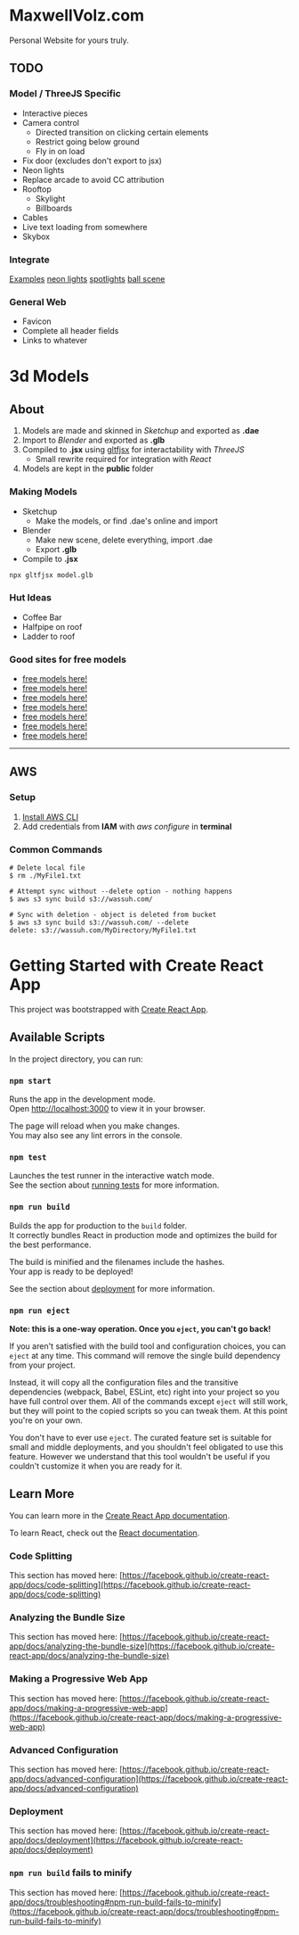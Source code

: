 # MaxwellVolz.com

Personal Website for yours truly.

## TODO

### Model / ThreeJS Specific

- Interactive pieces
- Camera control
    - Directed transition on clicking certain elements
    - Restrict going below ground
    - Fly in on load
- Fix door (excludes don't export to jsx)
- Neon lights
- Replace arcade to avoid CC attribution
- Rooftop
    - Skylight
    - Billboards
- Cables
- Live text loading from somewhere
- Skybox

### Integrate

[Examples](https://docs.pmnd.rs/react-three-fiber/getting-started/examples)
[neon lights](https://codesandbox.io/s/pbwi6i)
[spotlights](https://codesandbox.io/s/tx1pq)
[ball scene](https://codesandbox.io/s/pj7zjq)

### General Web

- Favicon
- Complete all header fields
- Links to whatever

# 3d Models

## About

1. Models are made and skinned in *Sketchup* and exported as **.dae**
2. Import to *Blender* and exported as **.glb**
3. Compiled to **.jsx** using [gltfjsx](https://github.com/pmndrs/gltfjsx) for interactability with *ThreeJS*
    - Small rewrite required for integration with *React*
4. Models are kept in the **public** folder

### Making Models

- Sketchup
    - Make the models, or find .dae's online and import
- Blender
    - Make new scene, delete everything, import .dae
    - Export **.glb**
- Compile to **.jsx**

```sh
npx gltfjsx model.glb
```


### Hut Ideas

- Coffee Bar
- Halfpipe on roof
- Ladder to roof

### Good sites for free models

- [free models here!](https://www.cgtrader.com/)
- [free models here!](https://free3d.com/)
- [free models here!](https://www.turbosquid.com/Search/3D-Models/free)
- [free models here!](https://3dmdb.com/)
- [free models here!](http://www.yeggi.com/)
- [free models here!](https://www.myminifactory.com/)
- [free models here!](https://www.3dfindit.com/?lang=en_US)


---

## AWS

### Setup

1. [Install AWS CLI]()
2. Add credentials from **IAM** with *aws configure* in **terminal**


### Common Commands

```shell
# Delete local file
$ rm ./MyFile1.txt

# Attempt sync without --delete option - nothing happens
$ aws s3 sync build s3://wassuh.com/

# Sync with deletion - object is deleted from bucket
$ aws s3 sync build s3://wassuh.com/ --delete
delete: s3://wassuh.com/MyDirectory/MyFile1.txt
```
# Getting Started with Create React App

This project was bootstrapped with [Create React App](https://github.com/facebook/create-react-app).

## Available Scripts

In the project directory, you can run:

### `npm start`

Runs the app in the development mode.\
Open [http://localhost:3000](http://localhost:3000) to view it in your browser.

The page will reload when you make changes.\
You may also see any lint errors in the console.

### `npm test`

Launches the test runner in the interactive watch mode.\
See the section about [running tests](https://facebook.github.io/create-react-app/docs/running-tests) for more information.

### `npm run build`

Builds the app for production to the `build` folder.\
It correctly bundles React in production mode and optimizes the build for the best performance.

The build is minified and the filenames include the hashes.\
Your app is ready to be deployed!

See the section about [deployment](https://facebook.github.io/create-react-app/docs/deployment) for more information.

### `npm run eject`

**Note: this is a one-way operation. Once you `eject`, you can't go back!**

If you aren't satisfied with the build tool and configuration choices, you can `eject` at any time. This command will remove the single build dependency from your project.

Instead, it will copy all the configuration files and the transitive dependencies (webpack, Babel, ESLint, etc) right into your project so you have full control over them. All of the commands except `eject` will still work, but they will point to the copied scripts so you can tweak them. At this point you're on your own.

You don't have to ever use `eject`. The curated feature set is suitable for small and middle deployments, and you shouldn't feel obligated to use this feature. However we understand that this tool wouldn't be useful if you couldn't customize it when you are ready for it.

## Learn More

You can learn more in the [Create React App documentation](https://facebook.github.io/create-react-app/docs/getting-started).

To learn React, check out the [React documentation](https://reactjs.org/).

### Code Splitting

This section has moved here: [https://facebook.github.io/create-react-app/docs/code-splitting](https://facebook.github.io/create-react-app/docs/code-splitting)

### Analyzing the Bundle Size

This section has moved here: [https://facebook.github.io/create-react-app/docs/analyzing-the-bundle-size](https://facebook.github.io/create-react-app/docs/analyzing-the-bundle-size)

### Making a Progressive Web App

This section has moved here: [https://facebook.github.io/create-react-app/docs/making-a-progressive-web-app](https://facebook.github.io/create-react-app/docs/making-a-progressive-web-app)

### Advanced Configuration

This section has moved here: [https://facebook.github.io/create-react-app/docs/advanced-configuration](https://facebook.github.io/create-react-app/docs/advanced-configuration)

### Deployment

This section has moved here: [https://facebook.github.io/create-react-app/docs/deployment](https://facebook.github.io/create-react-app/docs/deployment)

### `npm run build` fails to minify

This section has moved here: [https://facebook.github.io/create-react-app/docs/troubleshooting#npm-run-build-fails-to-minify](https://facebook.github.io/create-react-app/docs/troubleshooting#npm-run-build-fails-to-minify)
